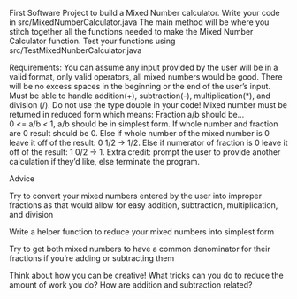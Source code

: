 First Software Project to build a Mixed Number calculator. Write your code in src/MixedNumberCalculator.java The main method will be where you stitch together all the functions needed to make the Mixed Number Calculator function. Test your functions using src/TestMixedNunberCalculator.java

Requirements:
You can assume any input provided by the user will be in a valid format, only valid operators, all mixed numbers would be good. There will be no excess spaces in the beginning or the end of the user’s input.
Must be able to handle addition(+), subtraction(-), multiplication(*), and division (/). Do not use the type double in your code!
Mixed number must be returned in reduced form which means: 
Fraction a/b should be...  
0 <= a/b < 1, 
a/b should be in simplest form.
If whole number and fraction are 0 result should be 0.
Else if whole number of the mixed number is 0 leave it off of the result: 0 1/2 -> 1/2.
Else if numerator of fraction is 0 leave it off of the result: 1 0/2 -> 1.
 Extra credit: prompt the user to provide another calculation if they’d like, else terminate the program.


Advice

Try to convert your mixed numbers entered by the user into improper fractions as that would allow for easy addition, subtraction, multiplication, and division

Write a helper function to reduce your mixed numbers into simplest form

Try to get both mixed numbers to have a common denominator for their fractions if you’re adding or subtracting them

Think about how you can be creative! What tricks can you do to reduce the amount of work you do? How are addition and subtraction related? 
